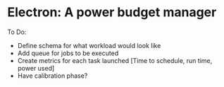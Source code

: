 Electron: A power budget manager
======================================

To Do:

 * Define schema for what workload would look like
 * Add queue for jobs to be executed
 * Create metrics for each task launched [Time to schedule, run time, power used]
 * Have calibration phase?


